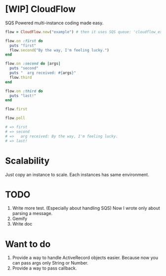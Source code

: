 [WIP] CloudFlow
=========

SQS Powered multi-instance coding made easy.

```ruby
flow = CloudFlow.new("example") # then it uses SQS queue: 'cloudflow_example'

flow.on :first do
  puts "first"
  flow.second("By the way, I'm feeling lucky.")
end

flow.on :second do |args|
  puts "second"
  puts "  arg received: #{args}"
  flow.third
end

flow.on :third do
  puts "last!"
end

flow.first

flow.poll

# => first 
# => second
# =>   arg received: By the way, I'm feeling lucky.
# => last!
```

Scalability
=========

Just copy an instance to scale. Each instances has same environment.

TODO
=========
1. Write more test. (Especially about handling SQS) Now I wrote only about parsing a message. 
2. Gemify
3. Write doc

Want to do
========
1. Provide a way to handle ActiveRecord objects easier. Because now you can pass args only String or Number.
2. Provide a way to pass callback.

